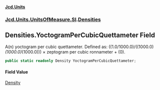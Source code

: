 #### [Jcd.Units](index.md 'index')
### [Jcd.Units.UnitsOfMeasure.SI](Jcd.Units.UnitsOfMeasure.SI.md 'Jcd.Units.UnitsOfMeasure.SI').[Densities](Densities.md 'Jcd.Units.UnitsOfMeasure.SI.Densities')

## Densities.YoctogramPerCubicQuettameter Field

A(n) yoctogram per cubic quettameter. Defined as: ((1.0/1000.0)/((1000.0)*(1000.0)*(1000.0))) × zeptogram per cubic ronnameter + (0).

```csharp
public static readonly Density YoctogramPerCubicQuettameter;
```

#### Field Value
[Density](Density.md 'Jcd.Units.UnitTypes.Density')
